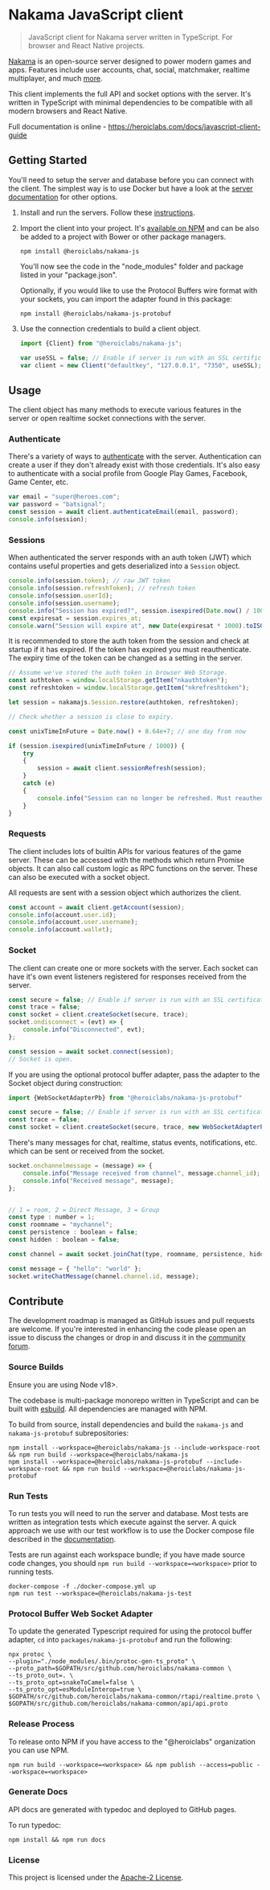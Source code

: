 Nakama JavaScript client
========================

> JavaScript client for Nakama server written in TypeScript. For browser and React Native projects.

[Nakama](https://github.com/heroiclabs/nakama) is an open-source server designed to power modern games and apps. Features include user accounts, chat, social, matchmaker, realtime multiplayer, and much [more](https://heroiclabs.com).

This client implements the full API and socket options with the server. It's written in TypeScript with minimal dependencies to be compatible with all modern browsers and React Native.

Full documentation is online - https://heroiclabs.com/docs/javascript-client-guide

## Getting Started

You'll need to setup the server and database before you can connect with the client. The simplest way is to use Docker but have a look at the [server documentation](https://github.com/heroiclabs/nakama#getting-started) for other options.

1. Install and run the servers. Follow these [instructions](https://heroiclabs.com/docs/install-docker-quickstart).

2. Import the client into your project. It's [available on NPM](https://www.npmjs.com/package/@heroiclabs/nakama-js) and can be also be added to a project with Bower or other package managers.

    ```shell
    npm install @heroiclabs/nakama-js
    ```

    You'll now see the code in the "node_modules" folder and package listed in your "package.json".

    Optionally, if you would like to use the Protocol Buffers wire format with your sockets, you can import the adapter found in this package:

    ```shell
    npm install @heroiclabs/nakama-js-protobuf
    ```

3. Use the connection credentials to build a client object.

    ```js
    import {Client} from "@heroiclabs/nakama-js";

    var useSSL = false; // Enable if server is run with an SSL certificate.
    var client = new Client("defaultkey", "127.0.0.1", "7350", useSSL);
    ```

## Usage

The client object has many methods to execute various features in the server or open realtime socket connections with the server.

### Authenticate

There's a variety of ways to [authenticate](https://heroiclabs.com/docs/authentication) with the server. Authentication can create a user if they don't already exist with those credentials. It's also easy to authenticate with a social profile from Google Play Games, Facebook, Game Center, etc.

```js
var email = "super@heroes.com";
var password = "batsignal";
const session = await client.authenticateEmail(email, password);
console.info(session);
```

### Sessions

When authenticated the server responds with an auth token (JWT) which contains useful properties and gets deserialized into a `Session` object.

```js
console.info(session.token); // raw JWT token
console.info(session.refreshToken); // refresh token
console.info(session.userId);
console.info(session.username);
console.info("Session has expired?", session.isexpired(Date.now() / 1000));
const expiresat = session.expires_at;
console.warn("Session will expire at", new Date(expiresat * 1000).toISOString());
```

It is recommended to store the auth token from the session and check at startup if it has expired. If the token has expired you must reauthenticate. The expiry time of the token can be changed as a setting in the server.

```js
// Assume we've stored the auth token in browser Web Storage.
const authtoken = window.localStorage.getItem("nkauthtoken");
const refreshtoken = window.localStorage.getItem("nkrefreshtoken");

let session = nakamajs.Session.restore(authtoken, refreshtoken);

// Check whether a session is close to expiry.

const unixTimeInFuture = Date.now() + 8.64e+7; // one day from now

if (session.isexpired(unixTimeInFuture / 1000)) {
    try
    {
        session = await client.sessionRefresh(session);
    }
    catch (e)
    {
        console.info("Session can no longer be refreshed. Must reauthenticate!");
    }
}
```

### Requests

The client includes lots of builtin APIs for various features of the game server. These can be accessed with the methods which return Promise objects. It can also call custom logic as RPC functions on the server. These can also be executed with a socket object.

All requests are sent with a session object which authorizes the client.

```js
const account = await client.getAccount(session);
console.info(account.user.id);
console.info(account.user.username);
console.info(account.wallet);
```

### Socket

The client can create one or more sockets with the server. Each socket can have it's own event listeners registered for responses received from the server.

```js
const secure = false; // Enable if server is run with an SSL certificate
const trace = false;
const socket = client.createSocket(secure, trace);
socket.ondisconnect = (evt) => {
    console.info("Disconnected", evt);
};

const session = await socket.connect(session);
// Socket is open.
```

If you are using the optional protocol buffer adapter, pass the adapter to the Socket object during construction:

```js
import {WebSocketAdapterPb} from "@heroiclabs/nakama-js-protobuf"

const secure = false; // Enable if server is run with an SSL certificate
const trace = false;
const socket = client.createSocket(secure, trace, new WebSocketAdapterPb());
```

There's many messages for chat, realtime, status events, notifications, etc. which can be sent or received from the socket.

```js
socket.onchannelmessage = (message) => {
    console.info("Message received from channel", message.channel_id);
    console.info("Received message", message);
};


// 1 = room, 2 = Direct Message, 3 = Group
const type : number = 1;
const roomname = "mychannel";
const persistence : boolean = false;
const hidden : boolean = false;

const channel = await socket.joinChat(type, roomname, persistence, hidden);

const message = { "hello": "world" };
socket.writeChatMessage(channel.channel.id, message);
```

## Contribute

The development roadmap is managed as GitHub issues and pull requests are welcome. If you're interested in enhancing the code please open an issue to discuss the changes or drop in and discuss it in the [community forum](https://forum.heroiclabs.com).

### Source Builds

Ensure you are using Node v18>.

The codebase is multi-package monorepo written in TypeScript and can be built with [esbuild](https://github.com/evanw/esbuild). All dependencies are managed with NPM.

To build from source, install dependencies and build the `nakama-js` and `nakama-js-protobuf` subrepositories:

```shell
npm install --workspace=@heroiclabs/nakama-js --include-workspace-root && npm run build --workspace=@heroiclabs/nakama-js
npm install --workspace=@heroiclabs/nakama-js-protobuf --include-workspace-root && npm run build --workspace=@heroiclabs/nakama-js-protobuf
```

### Run Tests

To run tests you will need to run the server and database. Most tests are written as integration tests which execute against the server. A quick approach we use with our test workflow is to use the Docker compose file described in the [documentation](https://heroiclabs.com/docs/install-docker-quickstart).

Tests are run against each workspace bundle; if you have made source code changes, you should `npm run build --workspace=<workspace>` prior to running tests.

```shell
docker-compose -f ./docker-compose.yml up
npm run test --workspace=@heroiclabs/nakama-js-test
```

### Protocol Buffer Web Socket Adapter

To update the generated Typescript required for using the protocol buffer adapter, `cd` into
`packages/nakama-js-protobuf` and run the following:

```shell
npx protoc \
--plugin="./node_modules/.bin/protoc-gen-ts_proto" \
--proto_path=$GOPATH/src/github.com/heroiclabs/nakama-common \
--ts_proto_out=. \
--ts_proto_opt=snakeToCamel=false \
--ts_proto_opt=esModuleInterop=true \
$GOPATH/src/github.com/heroiclabs/nakama-common/rtapi/realtime.proto \
$GOPATH/src/github.com/heroiclabs/nakama-common/api/api.proto
```

### Release Process

To release onto NPM if you have access to the "@heroiclabs" organization you can use NPM.

```shell
npm run build --workspace=<workspace> && npm publish --access=public --workspace=<workspace>
```

### Generate Docs

API docs are generated with typedoc and deployed to GitHub pages.

To run typedoc:

```
npm install && npm run docs
```

### License

This project is licensed under the [Apache-2 License](https://github.com/heroiclabs/nakama-js/blob/master/LICENSE).
